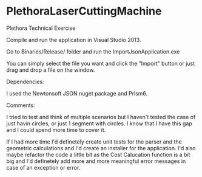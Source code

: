 # PlethoraLaserCuttingMachine
Plethora Technical Exercise

Compile and run the application in Visual Studio 2013.

Go to Binaries/Release/ folder and run the ImportJsonApplication.exe

You can simply select the file you want and click the "Import" button or just drag and drop a file on the window.

Dependencies:

I used the Newtonsoft JSON nuget package and Prism6.

Comments:

I tried to test and think of multiple scenarios but I haven't tested the case of just havin circles, or just 1 segment with circles.
I know that I have this gap and I could spend more time to cover it.

If I had more time I'd definetely create unit tests for the parser and the geometric calculations and I'd create an installer for the application. I'd also maybe refactor the code a little bit as the Cost Calucation function is a bit big and I'd definetely add more and more meaningful error messages in case of an exception or error.

